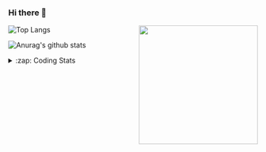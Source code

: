 ### Hi there 👋

<!--
**tao8687/tao8687** is a ✨ _special_ ✨ repository because its `README.md` (this file) appears on your GitHub profile.

Here are some ideas to get you started:

- 🔭 I’m currently working on ...
- 🌱 I’m currently learning ...
- 👯 I’m looking to collaborate on ...
- 🤔 I’m looking for help with ...
- 💬 Ask me about ...
- 📫 How to reach me: ...
- 😄 Pronouns: ...
- ⚡ Fun fact: ...
-->

<img align='right' src="https://media.giphy.com/media/M9gbBd9nbDrOTu1Mqx/giphy.gif" width="240">

  
![Top Langs](https://github-readme-stats.vercel.app/api/top-langs/?username=tao8687&layout=compact&title_color=23238E&text_color=A67D3D)

![Anurag's github stats](https://github-readme-stats.vercel.app/api?username=tao8687&show_icons=true&&text_color=A67D3D&title_color=23238E&show_icons=false&count_private=true&hide=stars)

<details>
  <summary>:zap: Coding Stats</summary>
  <br>
    
<!--START_SECTION:waka-->

```txt
From: 05 July 2025 - To: 12 July 2025

Bash           3 hrs 33 mins   ██████▒░░░░░░░░░░░░░░░░░░   25.43 %
Docker         3 hrs 28 mins   ██████▒░░░░░░░░░░░░░░░░░░   24.75 %
YAML           2 hrs 55 mins   █████▒░░░░░░░░░░░░░░░░░░░   20.91 %
JavaScript     1 hr 13 mins    ██▒░░░░░░░░░░░░░░░░░░░░░░   08.75 %
Other          48 mins         █▒░░░░░░░░░░░░░░░░░░░░░░░   05.79 %
```

<!--END_SECTION:waka-->
</details>
